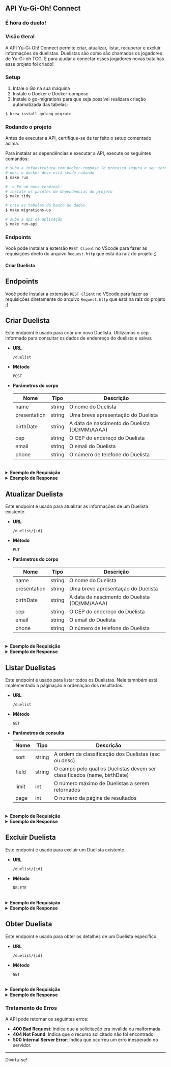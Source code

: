 ## API Yu-Gi-Oh! Connect
### É hora do duelo!

### Visão Geral

A API Yu-Gi-Oh! Connect permite criar, atualizar, listar, recuperar e excluir informações de duelistas.
Duelistas são como são chamados os jogadores de Yu-Gi-oh TCG. E para ajudar a conectar esses jogadores novas batalhas esse projeto foi criado!

### Setup
1. Intale o Go na sua máquina
2. Instale o Docker e Docker-compose 
3. Instale o go-migrations para que seja possível realizara criação automatizada das tabelas:
```bash
$ brew install golang-migrate
```

### Rodando o projeto

Antes de executar a API, certifique-se de ter feito o setup comentado acima.

Para instalar as dependências e executar a API, execute os seguintes comandos:

```bash
# suba a infaestrutura com docker-compose (o processo segura o seu terminal)
# obs: o docker deve está sendo rodando
$ make run

# -> Em um novo terminal:
# instale os pacotes de dependencias do projeto
$ make tidy

# crie as tabelas do banco de dados
$ make migrations-up

# suba a api da aplicação
$ make run-api
```

### Endpoints
Você pode instalar a extersão `REST Client` no VScode para fazer as requisições direto
do arquivo `Request.http` que está da raiz do projeto ;)
#### Criar Duelista

## Endpoints

Você pode instalar a extensão `REST Client` no VScode para fazer as requisições diretamente do arquivo `Request.http` que está na raiz do projeto ;)

## Criar Duelista

Este endpoint é usado para criar um novo Duelista.
Utilizamos o cep informado para consultar os dados de endenreço do duelista e salvar.

- **URL**
  
  `/duelist`

- **Método**

  `POST`

- **Parâmetros do corpo**
  
  | Nome          | Tipo   | Descrição                                     |
  |---------------|--------|-----------------------------------------------|
  | name          | string | O nome do Duelista                           |
  | presentation  | string | Uma breve apresentação do Duelista            |
  | birthDate     | string | A data de nascimento do Duelista (DD/MM/AAAA) |
  | cep           | string | O CEP do endereço do Duelista                |
  | email         | string | O email do Duelista                          |
  | phone         | string | O número de telefone do Duelista             |

<br/>
<details>
<summary><b>Exemplo de Requisição</b></summary>

  ```http
  POST http://localhost:3001/duelist
  Content-Type: application/json

  {
    "name": "JP",
    "presentation": "Duelista experiente com paixão por jogabilidade estratégica!",
    "birthDate": "24/06/1998",
    "cep": "72007040",
    "email": "duelist@example.com",
    "phone": "9999999999"
  }
  ```
</details>

<details>
<summary><b>Exemplo de Response</b></summary>
  
  ```http
  HTTP/1.1 201 Created
  Content-Type: application/json
  Date: Fri, 09 Feb 2024 14:38:40 GMT
  Content-Length: 410
  Connection: close

  {
    "data": {
      "id": "51ee3bc7-8ecb-467c-833c-da1db0314fc4",
      "name": "JP",
      "presentation": "Experienced duelist with a passion for strategic gameplay!",
      "birthDate": "1998-06-24T00:00:00Z",
      "address": {
        "state": "DF",
        "city": "Brasília",
        "street": "Rua Rua 8 Chácara 220",
        "district": "Setor Habitacional Vicente Pires",
        "cep": "72007040"
      },
      "contact": {
        "email": "duelist@example.com",
        "phone": "9999999999"
      }
    },
    "error": "",
    "statusCode": 201
  }
  ```
</details>

## Atualizar Duelista

Este endpoint é usado para atualizar as informações de um Duelista existente.

- **URL**
  
  `/duelist/{id}`

- **Método**

  `PUT`

- **Parâmetros do corpo**
  
  | Nome          | Tipo   | Descrição                                     |
  |---------------|--------|-----------------------------------------------|
  | name          | string | O nome do Duelista                           |
  | presentation  | string | Uma breve apresentação do Duelista            |
  | birthDate     | string | A data de nascimento do Duelista (DD/MM/AAAA) |
  | cep           | string | O CEP do endereço do Duelista                |
  | email         | string | O email do Duelista                          |
  | phone         | string | O número de telefone do Duelista             |

</br>
<details>
<summary><b>Exemplo de Requisição</b></summary>

  ```http
  PUT http://localhost:3001/duelist/51ee3bc7-8ecb-467c-833c-da1db0314fc4
  Content-Type: application/json

  {
    "cep": "64290000"
  }
  ```
</details>

<details>
<summary><b>Exemplo de Response</b></summary>
  
  ```http
  HTTP/1.1 201 Created
  Content-Type: application/json
  Date: Fri, 09 Feb 2024 14:40:50 GMT
  Content-Length: 47
  Connection: close

  {
    "data": "updated",
    "error": "",
    "statusCode": 201
  }
  ```
</details>

## Listar Duelistas

Este endpoint é usado para listar todos os Duelistas.
Nele tamnbém está implementado a páginação e ordenação dos resultados.

- **URL**
  
  `/duelist`

- **Método**

  `GET`

- **Parâmetros da consulta**
  
  | Nome    | Tipo   | Descrição                                                                |
  |---------|--------|--------------------------------------------------------------------------|
  | sort    | string | A ordem de classificação dos Duelistas (asc ou desc)                     |
  | field   | string | O campo pelo qual os Duelistas devem ser classificados (name, birthDate) |
  | limit   | int    | O número máximo de Duelistas a serem retornados                          |
  | page    | int    | O número da página de resultados                                         |

</br>
<details>
<summary><b>Exemplo de Requisição</b></summary>

  ```http
  GET http://localhost:3001/duelist?sort=asc&field=birthDate&limit=10&page=1
  Content-Type: application/json
  ```
</details>

<details>
<summary><b>Exemplo de Response</b></summary>
  
  ```http
  HTTP/1.1 200 OK
  Content-Type: application/json
  Date: Fri, 09 Feb 2024 14:42:44 GMT
  Content-Length: 354
  Connection: close

  {
    "data": [
      {
        "id": "51ee3bc7-8ecb-467c-833c-da1db0314fc4",
        "name": "JP",
        "presentation": "Experienced duelist with a passion for strategic gameplay!",
        "birthDate": "1998-06-24T00:00:00Z",
        "address": {
          "state": "PI",
          "city": "Altos",
          "street": "",
          "district": "",
          "cep": "64290000"
        },
        "contact": {
          "email": "duelist@example.com",
          "phone": "9999999999"
        }
      }
    ],
    "error": "",
    "statusCode": 200
  }
  ```
</details>

## Excluir Duelista

Este endpoint é usado para excluir um Duelista existente.

- **URL**
  
  `/duelist/{id}`

- **Método**

  `DELETE`

</br>
<details>
<summary><b>Exemplo de Requisição</b></summary>

  ```http
  DELETE http://localhost:3001/duelist/51ee3bc7-8ecb-467c-833c-da1db0314fc4
  Content-Type: application/json
  ```
</details>

<details>
<summary><b>Exemplo de Response</b></summary>
  
  ```http
  HTTP/1.1 200 OK
  Content-Type: application/json
  Date: Fri, 09 Feb 2024 14:45:50 GMT
  Content-Length: 47
  Connection: close

  {
    "data": "deleted",
    "error": "",
    "statusCode": 200
  }
  ```
</details>

## Obter Duelista

Este endpoint é usado para obter os detalhes de um Duelista específico.

- **URL**
  
  `/duelist/{id}`

- **Método**

  `GET`

</br>
<details>
<summary><b>Exemplo de Requisição</b></summary>

  ```http
  GET http://localhost:3001/duelist/ec6c6447-0848-4354-b08c-19ab940edddb
  Content-Type: application/json
  ```
</details>

<details>
<summary><b>Exemplo de Response</b></summary>
  
  ```http
  HTTP/1.1 200 OK
  Content-Type: application/json
  Date: Fri, 09 Feb 2024 14:44:08 GMT
  Content-Length: 352
  Connection: close

  {
    "data": {
      "id": "51ee3bc7-8ecb-467c-833c-da1db0314fc4",
      "name": "JP",
      "presentation": "Experienced duelist with a passion for strategic gameplay!",
      "birthDate": "1998-06-24T00:00:00Z",
      "address": {
        "state": "PI",
        "city": "Altos",
        "street": "",
        "district": "",
        "cep": "64290000"
      },
      "contact": {
        "email": "duelist@example.com",
        "phone": "9999999999"
      }
    },
    "error": "",
    "statusCode": 200
  }
  ```
</details>

### Tratamento de Erros

A API pode retornar os seguintes erros:

- **400 Bad Request**: Indica que a solicitação era inválida ou malformada.
- **404 Not Found**: Indica que o recurso solicitado não foi encontrado.
- **500 Internal Server Error**: Indica que ocorreu um erro inesperado no servidor.

---

Divirta-se!
